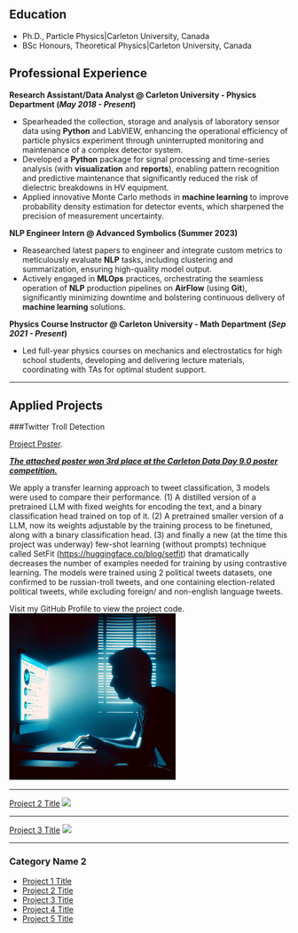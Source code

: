 ## Education
- Ph.D., Particle Physics|Carleton University, Canada
- BSc Honours, Theoretical Physics|Carleton University, Canada
  
## Professional Experience

**Research Assistant/Data Analyst @ Carleton University - Physics Department (_May 2018 - Present_)**
- Spearheaded the collection, storage and analysis of laboratory sensor data using **Python** and LabVIEW, enhancing the operational efficiency of particle physics experiment through uninterrupted monitoring and maintenance of a complex detector system.
- Developed a **Python** package for signal processing and time-series analysis (with **visualization** and **reports**), enabling pattern recognition and predictive maintenance that significantly reduced the risk of dielectric breakdowns in HV equipment.
- Applied innovative Monte Carlo methods in **machine learning** to improve probability density estimation for detector events, which sharpened the precision of measurement uncertainty. 


**NLP Engineer Intern @ Advanced Symbolics (Summer 2023)**
- Reasearched latest papers to engineer and integrate custom metrics to meticulously evaluate **NLP** tasks, including clustering and summarization, ensuring high-quality model output.
- Actively engaged in **MLOps** practices, orchestrating the seamless operation of **NLP** production pipelines on **AirFlow** (using **Git**), significantly minimizing downtime and bolstering continuous delivery of **machine learning** solutions.

**Physics Course Instructor @ Carleton University - Math Department (_Sep 2021 - Present_)**
- Led full-year physics courses on mechanics and electrostatics for high school students, developing and delivering lecture materials, coordinating with TAs for optimal student support.

---
## Applied Projects
###Twitter Troll Detection

[Project Poster](/resources/TwitterTroll_poster.png).

[**_The attached poster won 3rd place at the Carleton Data Day 9.0 poster competition._**](https://science.carleton.ca/dataday9/)

We apply a transfer learning approach to tweet classification, 3 models were used to compare their performance. (1) A distilled version of a pretrained LLM with fixed weights for encoding the text, and a binary classification head trained on top of it. (2) A pretrained smaller version of a LLM, now its weights adjustable by the training process to be finetuned, along with a binary classification head. (3) and finally a new (at the time this project was underway) few-shot learning (without prompts) technique called SetFit (https://huggingface.co/blog/setfit) that dramatically decreases the number of examples needed for training by using contrastive learning. The models were trained using 2 political tweets datasets, one confirmed to be russian-troll tweets, and one containing election-related political tweets, while excluding foreign/ and non-english language tweets.

Visit my GitHub Profile to view the project code.
<img src="/resources/TwitterTroll_cover.png?raw=true" width="300" height="300"/>

---
[Project 2 Title](/pdf/sample_presentation.pdf)
<img src="images/dummy_thumbnail.jpg?raw=true"/>

---
[Project 3 Title](http://example.com/)
<img src="images/dummy_thumbnail.jpg?raw=true"/>

---

### Category Name 2

- [Project 1 Title](http://example.com/)
- [Project 2 Title](http://example.com/)
- [Project 3 Title](http://example.com/)
- [Project 4 Title](http://example.com/)
- [Project 5 Title](http://example.com/)


